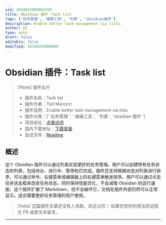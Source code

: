 ```yaml
---
uid: 2024052909094359
title: Obsidian 插件：Task list
tags: ['任务管理', '编辑工具', '列表', 'obsidian插件']
description: Enable better task management via lists.
author: AI
type: auto
draft: false
editable: false
modified: 20240101000000
---
```


# Obsidian 插件：Task list

> [!Note] 插件名片
> - 插件名称：Task list
> - 插件作者：Ted Marozzi
> - 插件说明：Enable better task management via lists.
> - 插件分类：[' 任务管理 ', ' 编辑工具 ', ' 列表 ', 'obsidian 插件 ']
> - 项目地址：[点我访问](https://github.com/ted-marozzi/task-list)
> - 国内下载地址：[下载安装](https://pkmer.cn/products/plugin/pluginMarket/?task-list)
> - 自述文件：[Readme](https://ghproxy.net/https://raw.githubusercontent.com/ted-marozzi/task-list/master/README.md)

## 概述

这个 Obsidian 插件可以通过列表实现更好的任务管理。用户可以创建带有任务状态的列表，包括待办、进行中、暂停和已完成。插件还支持根据状态对列表进行排序，可以通过命令、右键菜单或编辑器上的右键菜单触发排序。用户可以通过点击任务状态框来改变任务状态，同时保持性能优化，不会减慢 Obsidian 的运行速度。这个插件扩展了 Markdown，但不会破坏它，文档在插件外部仍然可以正常显示。适合需要更好任务管理的用户使用。

> [!help]
> 这篇插件文章还没有人贡献，欢迎占坑！
> 如果您有好的想法欢迎提交 PR 或者文末留言。

---



